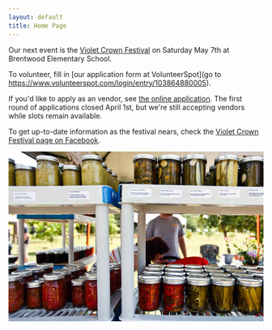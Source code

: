 ```yaml
---
layout: default
title: Home Page
---
```


Our next event is the <a href="vcf.html">Violet Crown Festival</a> on Saturday May 7th at Brentwood Elementary School.

To volunteer, fill in [our application form at VolunteerSpot](go to https://www.volunteerspot.com/login/entry/103864880005).

If you'd like to apply as an vendor, see <a href="vcf_apply.html">the online application</a>.  The first round of applications closed April 1st, but we're still accepting vendors while slots remain available.

To get up-to-date information as the festival nears, check the [Violet Crown Festival page on Facebook](https://www.facebook.com/VioletCrownFestival).

<img src="img/7000691842_260e5747fa_b.jpg" class="img-responsive well">
